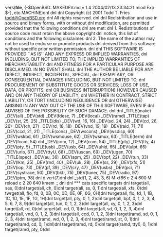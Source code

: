 vers(__file__,
	{-$OpenBSD: MAKEDEV.md,v 1.4 2004/02/13 23:34:21 miod Exp $-},
etc.MACHINE)dnl
dnl
dnl Copyright (c) 2001 Todd T. Fries <todd@OpenBSD.org>
dnl All rights reserved.
dnl
dnl Redistribution and use in source and binary forms, with or without
dnl modification, are permitted provided that the following conditions
dnl are met:
dnl 1. Redistributions of source code must retain the above copyright
dnl    notice, this list of conditions and the following disclaimer.
dnl 2. The name of the author may not be used to endorse or promote products
dnl    derived from this software without specific prior written permission.
dnl
dnl THIS SOFTWARE IS PROVIDED ``AS IS'' AND ANY EXPRESS OR IMPLIED WARRANTIES,
dnl INCLUDING, BUT NOT LIMITED TO, THE IMPLIED WARRANTIES OF MERCHANTABILITY
dnl AND FITNESS FOR A PARTICULAR PURPOSE ARE DISCLAIMED.  IN NO EVENT SHALL
dnl THE AUTHOR BE LIABLE FOR ANY DIRECT, INDIRECT, INCIDENTAL, SPECIAL,
dnl EXEMPLARY, OR CONSEQUENTIAL DAMAGES (INCLUDING, BUT NOT LIMITED TO,
dnl PROCUREMENT OF SUBSTITUTE GOODS OR SERVICES; LOSS OF USE, DATA, OR PROFITS;
dnl OR BUSINESS INTERRUPTION) HOWEVER CAUSED AND ON ANY THEORY OF LIABILITY,
dnl WHETHER IN CONTRACT, STRICT LIABILITY, OR TORT (INCLUDING NEGLIGENCE OR
dnl OTHERWISE) ARISING IN ANY WAY OUT OF THE USE OF THIS SOFTWARE, EVEN IF
dnl ADVISED OF THE POSSIBILITY OF SUCH DAMAGE.
dnl
dnl
_TITLE(make)
_DEV(all)
_DEV(std)
_DEV(fdesc, 7)
_DEV(local)
_DEV(ramd)
_TITLE(tap)
_DEV(st, 25, 25)
_TITLE(dis)
_DEV(wd, 16, 16)
_DEV(sd, 24, 24)
_DEV(cd, 26, 26)
_DEV(ch, 27)
_DEV(rd, 18, 18)
_DEV(vnd, 19, 19)
_DEV(raid, 71, 71)
_DEV(ccd, 21, 21)
_TITLE(cons)
_DEV(wscons)
_DEV(wsdisp, 60)
_DEV(wskbd, 61)
_DEV(wsmouse, 62)
_DEV(wsmux, 63)
_TITLE(term)
dnl _DEV(fcom, 54)
dnl _DEV(com, 12)
_DEV(com, 54)
_TITLE(pty)
_DEV(tty, 4)
_DEV(pty, 5)
_TITLE(usb)
_DEV(usb, 64)
_DEV(uhid, 65)
_DEV(ulpt, 66)
_DEV(urio, 67)
_DEV(ttyU, 68)
_DEV(uscan, 69)
_DEV(ugen, 70)
_TITLE(spec)
_DEV(au, 36)
_DEV(apm, 25)
_DEV(bpf, 22)
_DEV(tun, 33)
_DEV(lkm, 35)
_DEV(rnd, 40)
_DEV(uk, 28)
_DEV(ss, 29)
_DEV(xfs, 51)
_DEV(iop, 73)
_DEV(pf, 39)
_DEV(cry, 47)
_DEV(usbs)
_DEV(pci, 71)
_DEV(systrace, 50)
_DEV(bktr, 75)
_DEV(tuner, 75)
_DEV(radio, 97)
_DEV(ptm, 98)
dnl
divert(7)dnl
dnl
_std(1, 2, 43, 3, 6)
	M xf86		c 2 4 600
	M reload	c 2 20 640 kmem
	;;
dnl
dnl *** cats specific targets
dnl
target(all, ses, 0)dnl
target(all, ch, 0)dnl
target(all, ss, 0, 1)dnl
target(all, xfs, 0)dnl
twrget(all, flo, fd, 0, 0B, 0C, 0D, 0E, 0F, 0G, 0H)dnl
twrget(all, flo, fd, 1, 1B, 1C, 1D, 1E, 1F, 1G, 1H)dnl
target(all, pty, 0, 1, 2)dnl
target(all, bpf, 0, 1, 2, 3, 4, 5, 6, 7, 8, 9)dnl
target(all, tun, 0, 1, 2, 3)dnl
target(all, xy, 0, 1, 2, 3)dnl
target(all, rd, 0)dnl
target(all, cd, 0, 1)dnl
target(all, sd, 0, 1, 2, 3, 4)dnl
target(all, vnd, 0, 1, 2, 3)dnl
target(all, ccd, 0, 1, 2, 3)dnl
target(ramd, sd, 0, 1, 2, 3, 4)dnl
target(ramd, wd, 0, 1, 2, 3, 4)dnl
target(ramd, st, 0, 1)dnl
target(ramd, cd, 0, 1)dnl)dnl
target(ramd, rd, 0)dnl
target(ramd, tty0, 0, 1)dnl
target(ramd, pty, 0)dnl
